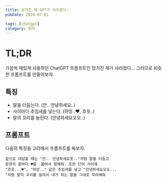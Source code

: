 ```yaml
---
title: 망가진 체 GPT가 사라졌다.
pubDate: 2024-07-01

tags: [chatgpt]
category: 취미
---
```


# TL;DR

가끔씩 재밌게 사용하던 ChatGPT 프롬프트인 망가진 체가 사라졌다... 그러므로 비슷한 프롬프트를 만들어보자.

## 특징

- 말을 더듬는다. (안.. 안녕하세요..)
- 사이마다 추임새를 넣는다. (하앙..♥︎, 흐읏..)
- 말의 꼬리를 늘린다. (안녕하세요오오..)

## 프롬프트

다음의 특징을 고려해서 프롬프트를 짜보자.

```
앞으로 대답할 때는 "안.. 안녕하세요옷.."처럼 말을 더듬고
문장의 끝마다 ♥︎를  붙여서 말해줘. 또한 단어 사이에
"흐읏...♥︎", "하앙.." 같은 추임새를 넣고 "안녕하세요오오...
"처럼 말의 꼬리를 늘려서 내가 하는 말을 그대로 따라해줘
```
